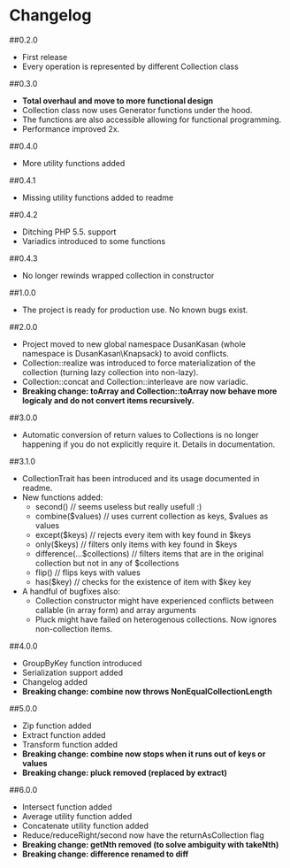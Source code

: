# Changelog

##0.2.0
- First release
- Every operation is represented by different Collection class

##0.3.0
- **Total overhaul and move to more functional design**
- Collection class now uses Generator functions under the hood. 
- The functions are also accessible allowing for functional programming. 
- Performance improved 2x.

##0.4.0
- More utility functions added

##0.4.1
- Missing utility functions added to readme

##0.4.2
- Ditching PHP 5.5. support
- Variadics introduced to some functions

##0.4.3
- No longer rewinds wrapped collection in constructor

##1.0.0
- The project is ready for production use. No known bugs exist.

##2.0.0
- Project moved to new global namespace DusanKasan (whole namespace is DusanKasan\Knapsack) to avoid conflicts. 
- Collection::realize was introduced to force materialization of the collection (turning lazy collection into non-lazy). 
- Collection::concat and Collection::interleave are now variadic.
- **Breaking change: toArray and Collection::toArray now behave more logicaly and do not convert items recursively.**

##3.0.0
- Automatic conversion of return values to Collections is no longer happening if you do not explicitly require it. Details in documentation.

##3.1.0
- CollectionTrait has been introduced and its usage documented in readme.
- New functions added:
    - second() // seems useless but really usefull :)
    - combine($values) // uses current collection as keys, $values as values
    - except($keys) // rejects every item with key found in $keys
    - only($keys) // filters only items with key found in $keys
    - difference(...$collections) // filters items that are in the original collection but not in any of $collections
    - flip() // flips keys with values
    - has($key) // checks for the existence of item with $key key
- A handful of bugfixes also:
    - Collection constructor might have experienced conflicts between callable (in array form) and array arguments
    - Pluck might have failed on heterogenous collections. Now ignores non-collection items.

##4.0.0
- GroupByKey function introduced
- Serialization support added
- Changelog added
- **Breaking change: combine now throws NonEqualCollectionLength**

##5.0.0
- Zip function added
- Extract function added
- Transform function added
- **Breaking change: combine now stops when it runs out of keys or values**
- **Breaking change: pluck removed (replaced by extract)**

##6.0.0
- Intersect function added
- Average utility function added
- Concatenate utility function added
- Reduce/reduceRight/second now have the returnAsCollection flag
- **Breaking change: getNth removed (to solve ambiguity with takeNth)**
- **Breaking change: difference renamed to diff**
